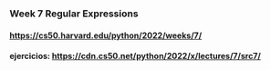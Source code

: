 ### Week 7 Regular Expressions

#### https://cs50.harvard.edu/python/2022/weeks/7/
#### ejercicios: https://cdn.cs50.net/python/2022/x/lectures/7/src7/

